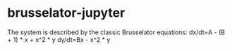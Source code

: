 # brusselator-jupyter
The system is described by the classic Brusselator equations: dx/dt=A - (B + 1) * x + x^2 * y dy/dt=Bx - x^2 * y
